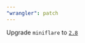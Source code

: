 ```yaml
---
"wrangler": patch
---
```


Upgrade `miniflare` to [`2.8`](https://github.com/cloudflare/miniflare/releases/tag/v2.8.0)

